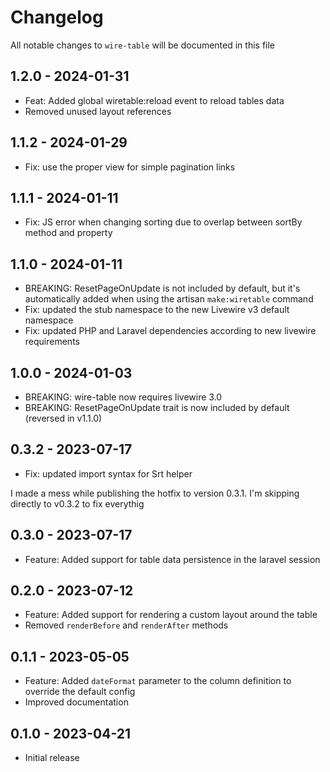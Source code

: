 # Changelog

All notable changes to `wire-table` will be documented in this file

## 1.2.0 - 2024-01-31
- Feat: Added global wiretable:reload event to reload tables data
- Removed unused layout references

## 1.1.2 - 2024-01-29
- Fix: use the proper view for simple pagination links

## 1.1.1 - 2024-01-11
- Fix: JS error when changing sorting due to overlap between sortBy method and property

## 1.1.0 - 2024-01-11
- BREAKING: ResetPageOnUpdate is not included by default, but it's automatically added when using the artisan `make:wiretable` command
- Fix: updated the stub namespace to the new Livewire v3 default namespace
- Fix: updated PHP and Laravel dependencies according to new livewire requirements

## 1.0.0 - 2024-01-03

- BREAKING: wire-table now requires livewire 3.0
- BREAKING: ResetPageOnUpdate trait is now included by default (reversed in v1.1.0)

## 0.3.2 - 2023-07-17

- Fix: updated import syntax for Srt helper

I made a mess while publishing the hotfix to version 0.3.1.
I'm skipping directly to v0.3.2 to fix everythig

## 0.3.0 - 2023-07-17

- Feature: Added support for table data persistence in the laravel session

## 0.2.0 - 2023-07-12

- Feature: Added support for rendering a custom layout around the table
- Removed `renderBefore` and `renderAfter` methods

## 0.1.1 - 2023-05-05

- Feature: Added `dateFormat` parameter to the column definition to override the default config
- Improved documentation

## 0.1.0 - 2023-04-21

- Initial release
